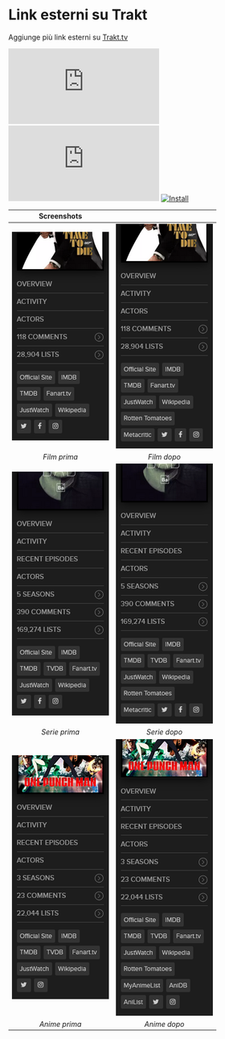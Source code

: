 # Link esterni su Trakt

Aggiunge più link esterni su [Trakt.tv][trakt-link]

[![Version][version-badge]][link]
[![Size][size-badge]][link]
[![Install][install-badge]][download-link]

|           Screenshots           |                                |
| :-----------------------------: | :----------------------------: |
| [![Before][screenshot-1]][link] | [![After][screenshot-2]][link] |
|          _Film prima_           |          _Film dopo_           |
| [![Before][screenshot-3]][link] | [![After][screenshot-4]][link] |
|          _Serie prima_          |          _Serie dopo_          |
| [![Before][screenshot-5]][link] | [![After][screenshot-6]][link] |
|          _Anime prima_          |          _Anime dopo_          |

[trakt-link]: https://trakt.tv/
[link]: #link-esterni-su-trakt

[version-badge]: https://flat.badgen.net/runkit/iFelix18/version/iFelix18/Trakt-Userscripts/master/userscripts/meta/external-links-on-trakt.meta.js
[size-badge]: https://flat.badgen.net/badgesize/normal/iFelix18/Trakt-Userscripts/master/userscripts/external-links-on-trakt.user.js
[install-badge]: https://flat.badgen.net/badge/install%20directly%20from/GitHub/blue "Click here!"

[download-link]: https://cdn.jsdelivr.net/gh/iFelix18/Trakt-Userscripts@master/userscripts/external-links-on-trakt.user.js "Click here!"

[screenshot-1]: /docs/screenshots/external-links-on-trakt_movie-before.png?raw=true "Prima"
[screenshot-2]: /docs/screenshots/external-links-on-trakt_movie-after.png?raw=true "Dopo"
[screenshot-3]: /docs/screenshots/external-links-on-trakt_show-before.png?raw=true "Prima"
[screenshot-4]: /docs/screenshots/external-links-on-trakt_show-after.png?raw=true "Dopo"
[screenshot-5]: /docs/screenshots/external-links-on-trakt_anime-before.png?raw=true "Prima"
[screenshot-6]: /docs/screenshots/external-links-on-trakt_anime-after.png?raw=true "Dopo"
